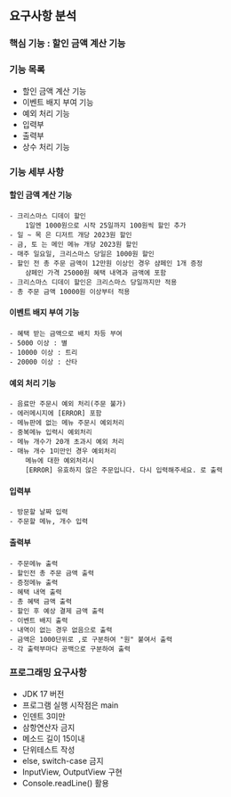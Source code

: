 ## 요구사항 분석

### 핵심 기능 : 할인 금액 계산 기능

### 기능 목록

* 할인 금액 계산 기능
* 이벤트 배지 부여 기능
* 예외 처리 기능
* 입력부
* 출력부
* 상수 처리 기능

### 기능 세부 사항

#### 할인 금액 계산 기능

    - 크리스마스 디데이 할인
        1일엔 1000원으로 시작 25일까지 100원씩 할인 추가
    - 일 ~ 목 은 디저트 개당 2023원 할인
    - 금, 토 는 메인 메뉴 개당 2023원 할인
    - 매주 일요일, 크리스마스 당일은 1000원 할인
    - 할인 전 총 주문 금액이 12만원 이상인 경우 샴페인 1개 증정
        샴페인 가격 25000원 혜택 내역과 금액에 포함
    - 크리스마스 디데이 할인은 크리스마스 당일까지만 적용
    - 총 주문 금액 10000원 이상부터 적용

#### 이벤트 배지 부여 기능

    - 혜택 받는 금액으로 배치 차등 부여
    - 5000 이상 : 별
    - 10000 이상 : 트리
    - 20000 이상 : 산타

#### 예외 처리 기능
    
    - 음료만 주문시 예외 처리(주문 불가)
    - 에러메시지에 [ERROR] 포함
    - 메뉴판에 없는 메뉴 주문시 예외처리
    - 중복메뉴 입력시 예외처리
    - 메뉴 개수가 20개 초과시 예외 처리
    - 매뉴 개수 1미만인 경우 예외처리
        메뉴에 대한 예외처리시
        [ERROR] 유효하지 않은 주문입니다. 다시 입력해주세요. 로 출력

#### 입력부

    - 방문할 날짜 입력
    - 주문할 메뉴, 개수 입력

#### 출력부
    
    - 주문메뉴 출력
    - 할인전 총 주문 금액 출력
    - 증정메뉴 출력
    - 혜택 내역 출력
    - 총 혜택 금액 출력
    - 할인 후 예상 결제 금액 출력
    - 이벤트 배지 출력
    - 내역이 없는 경우 없음으로 출력
    - 금액은 1000단위로 ,로 구분하여 "원" 붙여서 출력
    - 각 출력부마다 공백으로 구분하여 출력

### 프로그래밍 요구사항

* JDK 17 버전
* 프로그램 실행 시작점은 main
* 인덴트 3미만
* 삼항연산자 금지
* 메소드 길이 15이내
* 단위테스트 작성
* else, switch-case 금지
* InputView, OutputView 구현
* Console.readLine() 활용